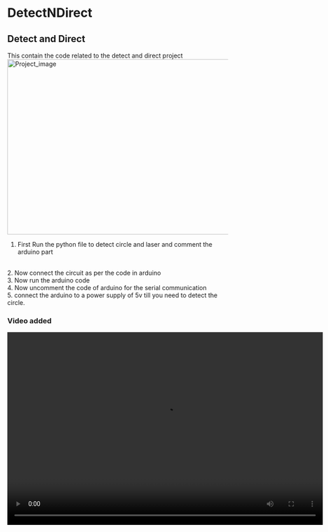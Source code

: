 # DetectNDirect

<h2> Detect and Direct </h2>

   This contain the code related to the detect and direct project
   <img src="image.png" alt="Project_image" width="900" height="400">

1. First Run the python file to detect circle and laser and comment the arduino part
<br>
2. Now connect the circuit as per the code in arduino 
<br>
3. Now run the arduino code 
<br>
4. Now uncomment the code of arduino for the serial communication
<br>
5. connect the arduino to a power supply of 5v till you need to detect the circle.

<h3> Video added </h3>
<video width="720" height="440" controls>
  <source src="video.mp4" type="video/mp4">
  Your browser does not support the video tag.
</video>

